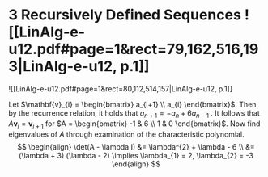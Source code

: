 
# 3		Recursively Defined Sequences ![[LinAlg-e-u12.pdf#page=1&rect=79,162,516,193|LinAlg-e-u12, p.1]]


![[LinAlg-e-u12.pdf#page=1&rect=80,112,514,157|LinAlg-e-u12, p.1]]




Let $\mathbf{v}_{i} = \begin{bmatrix} a_{i+1} \\ a_{i} \end{bmatrix}$. Then by the recurrence relation, it holds that $a_{n+1} = -a_{n} + 6a_{n-1}$ . It follows that $A\mathbf{v}_{i} = \mathbf{v}_{i+1}$ for $A = \begin{bmatrix} -1 & 6 \\ 1 & 0 \end{bmatrix}$. Now find eigenvalues of $A$ through examination of the characteristic polynomial.
$$
\begin{align}
\det(A - \lambda I) &= \lambda^{2} + \lambda - 6 \\
&= (\lambda + 3) (\lambda - 2) \implies \lambda_{1} = 2, \lambda_{2} = -3
\end{align}
$$

